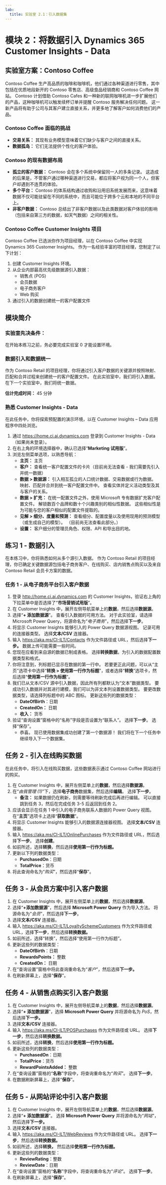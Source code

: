 ```yaml
---
lab:
  title: 实验室 2.1：引入数据集
---
```


# 模块 2：将数据引入 Dynamics 365 Customer Insights - Data

## 实验室方案：Contoso Coffee
Contoso Coffee 生产高品质的咖啡和咖啡机，他们通过各种渠道进行零售，其中包括在优质地段新开的 Contoso 零售店、高级食品经销商和 Contoso Coffee 网站。 Contoso 计划借助 Contoso Cafes 和一种新的联网咖啡机进一步扩展他们的产品，这种咖啡机可以触发续杯订单并提醒 Contoso 服务解决任何问题。 这一新产品将有助于公司与其客户建立直接关系，并更多地了解客户如何消费他们的产品。

### Contoso Coffee 面临的挑战
- **交易关系：** 其现有业务模型意味着它们缺少与客户之间的直接关系。
- **数据孤岛：** 它们无法提供个性化的客户体验。

### Contoso 的现有数据布局
- **孤立的客户数据：** Contoso 会在多个系统中保留同一人的多条记录。 这造成的后果是，不管客户通过哪种渠道进行交易，都应将客户视为同一个人，但客户却遇到不连贯的体验。
- **多个平台：** Contoso 的体系结构通过收购和沿用旧系统发展而来，这意味着数据不仅可能驻留在不同的系统中，而且可能位于跨多个云和本地的不同平台上。
- **非客户数据：** Contoso 总结出了非客户数据以及此类数据对客户体验的影响（包括来自第三方的数据，如天气数据）之间的相关性。

### Contoso Coffee Customer Insights 项目
Contoso Coffee 已选派你作为项目经理，以在 Contoso Coffee 中实现 Dynamics 365 Customer Insights。 作为一名经验丰富的项目经理，您制定了以下计划：
1. 创建 Customer Insights 环境。
2. 从企业内部最高优先级数据源引入数据：
   - 销售点 (POS)
   - 会员数据
   - 电子商务客户
   - Web 购买
3. 通过引入的数据创建统一的客户配置文件

## 模块简介

### 实验室先决条件：
在开始本练习之前，务必要完成实验室 0 才能设置环境。

### 数据引入和数据统一
作为 Contoso Retail 的项目经理，你将通过引入客户数据的关键源并按照映射、匹配和合并过程来创建统一的客户配置文件。 在此实验室中，我们将引入数据。 在下一个实验室中，我们将统一数据。

**估计完成时间：** 45 分钟

### 熟悉 Customer Insights - Data
在此任务中，你将探索预配置的演示环境，以在 Customer Insights – Data 应用程序中四处浏览。
1. 通过 https://home.ci.ai.dynamics.com 登录到 Customer Insights - Data（如果尚未登录）。
2. 在右上角的环境选择器中，确认已选择“**Marketing 试用版**”。
3. 浏览左侧菜单选项，以熟悉导航：
   - **主页：** 主页
   - **客户：** 查看统一客户配置文件的卡片（目前尚无法查看 - 我们需要先引入并统一数据）
   - **数据 > 数据源：** 引入相互孤立的人口统计数据、交易数据或行为数据。 映射、匹配并合并到统一客户配置文件中。 查看实体并定义活动类型及其与客户的关系。
   - **数据 > 扩充：** 在统一配置文件之外，使用 Microsoft 专有数据扩充客户配置文件。 解锁数百个品牌和数十个兴趣类别的相似性数据。 这些相似性是为可能与您的客户相似的配置文件提取的。
   - **见解 > 细分、度量和预测：** 查看细分、配置度量以及使用现用的预测模型（或生成自己的模型）。 （目前尚无法查看此部分。）
   - **设置：** 客户细分的管理员角色、权限、API 和导出目的地。

## 练习 1 - 数据引入
在本练习中，你将熟悉如何从多个源引入数据。 作为 Contoso Retail 的项目经理，你已确定关键数据源包括电子商务客户、在线购买、店内销售点购买以及来自 Contoso Retail 会员卡方案的数据。

### 任务 1 - 从电子商务平台引入客户数据
1. 登录 http://home.ci.ai.dynamics.com 的 Customer Insights，验证右上角的下拉菜单中是否选择了“**市场营销试用版**”。
2. 在 Customer Insights 中，展开左侧导航菜单上的**数据**，然后选择**数据源**。
3. 选择“**+ 添加数据源**”。 查看引入数据的可用方法。 对于此实验室，请选择 Microsoft Power Query，将源命名为“*电子商务*”，然后选择**下一步**。
4. 将显示 Customer Insights 能够引入的 Power Query 数据源视图。 记录可用的连接器类型。 选择**文本/CSV** 连接器。
5. 输入 https://aka.ms/CI-ILT/Contacts 作为文件路径或 URL，然后选择**下一步。** 数据上传可能需要一些时间。
6. 您现在应看到来自源的数据已制成表格。 选择**转换数据**，为引入的数据配置数据类型和格式。
7. 你将注意到，列标题已显示在数据的第一行中。 若要更正此问题，可以从“主页”选项卡中选择“**转换 > 使用第一行作为标题**”，或者选择“**转换**”选项卡，然后选择“**使用第一行作为标题**”。
8. 我们已从文本/CSV 源中引入数据，因此所有列都默认为“文本”数据类型。 要成功引入数据并对其进行建模，我们可以为非文本列设置数据类型。 要更改数据类型，请选择列标题中的 ABC 图标。 更新这些列的数据类型：
   - **DateOfBirth**：日期
   - **CreatedOn：** 日期
   - **收入：** 货币
9. 验证“查询设置”窗格中的“名称”字段是否设置为“联系人”。 选择**下一步**。 选择“保存”。
   - 恭喜。 现已使用数据集成功创建了第一个数据源！ 我们将在下一个任务中继续导入下一个数据集。

## 任务 2 - 引入在线购买数据
在此任务中，将引入在线购买数据，这些数据表示通过 Contoso Coffee 网站进行的购买。

1. 在 Customer Insights 中，展开左侧菜单上的**数据**，然后选择**数据源**。
2. 在“*由我管理 (1)*”下，选择**电子商务**数据集，然后选择**编辑**。 选择**下一步**。
   - **备注：** 如果数据仍在刷新，则需要等待刷新完成后再进行编辑。 可以直接跳到任务 3，然后在完成任务 3-5 后返回到任务 2。
3. 应该会显示在任务 1 中引入的电子商务联系人数据的 Power Query 视图。 在“**主页**”选项卡上选择“**获取数据**”。
4. 将显示 Customer Insights 能够引入的数据源连接器视图。 选择**文本/CSV** 连接器。
5. 输入 https://aka.ms/CI-ILT/OnlinePurchases 作为文件路径或 URL，然后选择**下一步**。 选择**创建**。
6. 如前所述，选择**转换**，然后选择**使用第一行作为标题。**
7. 更新以下列的数据类型：
   - **PurchasedOn**：日期
   - **TotalPrice**：货币
8. 将此查询命名为“*购买*”，然后选择“**保存**”。

## 任务 3 - 从会员方案中引入客户数据
1. 在 Customer Insights 中，展开左侧菜单上的**数据**，然后选择**数据源**。
2. 选择“**+添加数据源**”，然后选择 **Microsoft Power Query** 作为导入方法。 将源命名为“*会员*”，然后选择**下一步**。
3. 选择**文本/CSV** 连接器。
4. 输入 https://aka.ms/CI-ILT/LoyaltySchemeCustomers 作为文件路径或 URL，选择**下一步**，然后选择**转换数据。**
5. 如前所述，选择“转换”，然后选择“使用第一行作为标题”。
6. 更新这些列的数据类型：
   - **DateOfBirth**：日期
   - **RewardsPoints：** 整数
   - **CreatedOn：** 日期
7. 在“查询设置”窗格中将此查询重命名为“*客户*”，然后选择**下一步。**
8. 在刷新屏幕上，选择“**保存**”。

## 任务 4 - 从销售点购买引入客户数据
1. 在 Customer Insights 中，展开左侧导航菜单上的**数据**，然后选择**数据源**。
2. 选择“**+ 添加数据源**”，选择 **Microsoft Power Query** 并将源命名为 *PoS*，然后选择**下一步。**
3. 选择**文本/CSV** 连接器。
4. 输入 https://aka.ms/CI-ILT/POSPurchases 作为文件路径或 URL。 选择**下一步**，然后选择**转换数据。**
5. 如前所述，选择**转换**，然后选择**使用第一行作为标题。**
6. 更新这些列的数据类型：
   - **PurchasedOn**：日期
   - **TotalPrice**：货币
   - **RewardPointsAdded：** 整数
7. 在“查询设置”窗格的“**名称**”字段中，将查询重命名为“*购买*”。 选择**下一步**。
8. 在数据刷新屏幕上，选择“**保存**”。

## 任务 5 - 从网站评论中引入客户数据
1. 在 Customer Insights 中，展开左侧导航菜单上的**数据**，然后选择**数据源**。
2. 选择“**+ 添加数据源**”。 选择 **Microsoft Power Query** 并将源命名为“*网站*”，然后选择**下一步。**
3. 选择**文本/CSV** 连接器。
4. 输入 https://aka.ms/CI-ILT/WebReviews 作为文件路径或 URL。 选择**下一步**，然后选择**转换数据。**
5. 如前所述，选择**转换，** 然后选择**使用第一行作为标题。**
6. 更新这些列的数据类型：
   - **ReviewRating**：整数
   - **ReviewDate**：日期
7. 在“查询设置”窗格的“**名称**”字段中，将查询重命名为“*评论*”。 选择**下一步**。
8. 在刷新屏幕上，选择“**保存**”。
